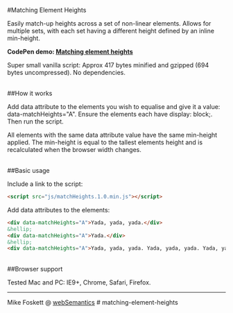 #Matching Element Heights

Easily match-up heights across a set of non-linear elements.
Allows for multiple sets, with each set having a different height defined by an inline min-height.

<strong>CodePen demo: <a href="http://codepen.io/2kool2/pen/MbqGOQ">Matching element heights</a></strong>

Super small vanilla script: Approx 417 bytes minified and gzipped (694 bytes uncompressed). No dependencies.


<br>
##How it works

Add data attribute to the elements you wish to equalise and give it a value: data-matchHeights="A".
Ensure the elements each have display: block;.
Then run the script.

All elements with the same data attribute value have the same min-height applied.
The min-height is equal to the tallest elements height and is recalculated when the browser width changes.

<br>
##Basic usage

Include a link to the script:

```html
<script src="js/matchHeights.1.0.min.js"></script>
```

Add data attributes to the elements:

```html
<div data-matchHeights="A">Yada, yada, yada.</div>
&hellip;
<div data-matchHeights="A">Yada.</div>
&hellip;
<div data-matchHeights="A">Yada, yada, yada. Yada, yada, yada. Yada, yada, yada.</div>
```

<br>
##Browser support

Tested Mac and PC: IE9+, Chrome, Safari, Firefox.


<hr>
Mike Foskett @ <a href="https://websemantics.uk/">webSemantics</a>
# matching-element-heights
